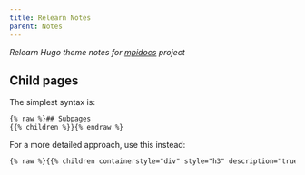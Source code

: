 ```yaml
---
title: Relearn Notes
parent: Notes
---
```

*Relearn Hugo theme notes for [mpidocs](https://mpidocs.tuvillo.com) project*

## Child pages

The simplest syntax is:

```html
{% raw %}## Subpages
{{% children %}}{% endraw %}
```

For a more detailed approach, use this instead:

```html
{% raw %}{{% children containerstyle="div" style="h3" description="true" %}}{% endraw %}
```
